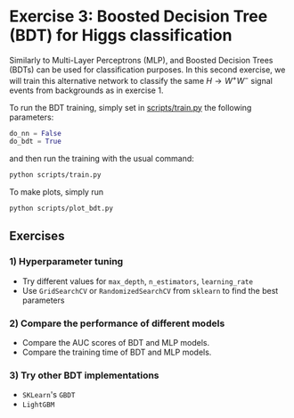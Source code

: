 
# Exercise 3: Boosted Decision Tree (BDT) for Higgs classification

Similarly to Multi-Layer Perceptrons (MLP), and Boosted Decision Trees (BDTs) can be used for classification purposes. In this second exercise, we will train this alternative network to classify the same $H\to W^+ W^-$ signal events from backgrounds as in exercise 1.


To run the BDT training, simply set in [scripts/train.py](scripts/train.py) the following parameters:
```python
do_nn = False
do_bdt = True
```

and then run the training with the usual command:
```bash
python scripts/train.py
```

To make plots, simply run
```bash
python scripts/plot_bdt.py
```

## Exercises
### 1) Hyperparameter tuning

- Try different values for `max_depth`, `n_estimators`, `learning_rate`
- Use `GridSearchCV` or `RandomizedSearchCV` from `sklearn` to find the best parameters

### 2) Compare the performance of different models
- Compare the AUC scores of BDT and MLP models.
- Compare the training time of BDT and MLP models.

### 3) Try other BDT implementations
- `SKLearn`'s `GBDT`
- `LightGBM`